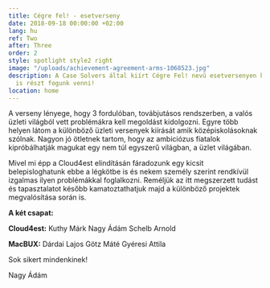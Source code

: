```yaml
---
title: Cégre fel! - esetverseny
date: 2018-09-18 00:00:00 +02:00
lang: hu
ref: Two
after: Three
order: 2
style: spotlight style2 right
image: "/uploads/achievement-agreement-arms-1068523.jpg"
description: A Case Solvers által kiírt Cégre Fel! nevű esetversenyen két csapattal
  is részt fogunk venni!
location: home
---
```


 A verseny lényege, hogy 3 fordulóban,
továbjutásos rendszerben, a valós üzleti világból vett problémákra kell megoldást kidolgozni. Egyre több helyen látom a különböző üzleti versenyek
kiírását amik középiskolásoknak szólnak. Nagyon jó ötletnek tartom, hogy az ambiciózus fiatalok kipróbálhatják magukat egy nem túl egyszerű
világban, a üzlet világában. 

Mivel mi épp a Cloud4est elindításán fáradozunk egy kicsit belepisloghatunk ebbe a légkötbe is és nekem személy szerint
rendkívül izgalmas ilyen problémákkal foglalkozni. Reméljük az itt megszerzett tudást és tapasztalatot később kamatoztathatjuk majd a különböző projektek megvalósítása során is.

**A két csapat:**

**Cloud4est:**
  Kuthy Márk
  Nagy Ádám
  Schelb Arnold

**MacBUX:**
  Dárdai Lajos
  Götz Máté
  Gyéresi Attila

Sok sikert mindenkinek! 

Nagy Ádám